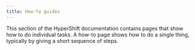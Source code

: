 ```yaml
---
title: How-to guides
---
```


This section of the HyperShift documentation contains pages that show how to do individual tasks.
A how-to page shows how to do a single thing, typically by giving a short sequence of steps.
